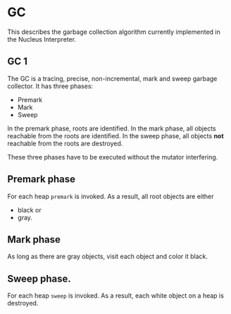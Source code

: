 # GC
This describes the garbage collection algorithm currently implemented in the Nucleus Interpreter.

## GC 1

The GC is a tracing, precise, non-incremental, mark and sweep garbage collector.
It has three phases:
- Premark
- Mark
- Sweep

In the premark phase, roots are identified.
In the mark phase, all objects reachable from the roots are identified.
In the sweep phase, all objects **not** reachable from the roots are destroyed.

These three phases have to be executed without the mutator interfering.

## Premark phase

For each heap `premark` is invoked.
As a result, all root objects are either
- black or
- gray.

## Mark phase
As long as there are gray objects, visit each object and color it black.

## Sweep phase.
For each heap `sweep` is invoked.
As a result, each white object on a heap is destroyed.
